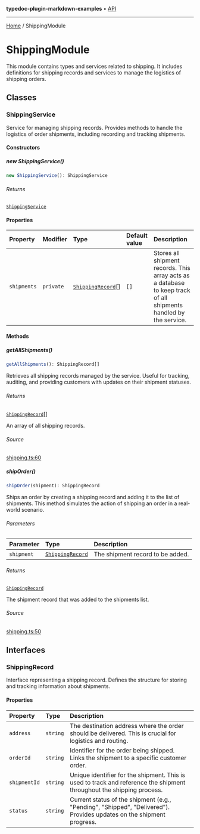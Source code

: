 **typedoc-plugin-markdown-examples** • [API](README.md)

***

[Home](README.md) / ShippingModule

# ShippingModule

This module contains types and services related to shipping.
It includes definitions for shipping records and services to manage the logistics of shipping orders.

## Classes

### ShippingService

Service for managing shipping records.
Provides methods to handle the logistics of order shipments, including recording and tracking shipments.

#### Constructors

##### new ShippingService()

```ts
new ShippingService(): ShippingService
```

###### Returns

[`ShippingService`](ShippingModule.md#shippingservice)

#### Properties

| Property | Modifier | Type | Default value | Description |
| :------ | :------ | :------ | :------ | :------ |
| `shipments` | `private` | [`ShippingRecord`](ShippingModule.md#shippingrecord)[] | `[]` | Stores all shipment records. This array acts as a database to keep track of all shipments handled by the service. |

#### Methods

##### getAllShipments()

```ts
getAllShipments(): ShippingRecord[]
```

Retrieves all shipping records managed by the service.
Useful for tracking, auditing, and providing customers with updates on their shipment statuses.

###### Returns

[`ShippingRecord`](ShippingModule.md#shippingrecord)[]

An array of all shipping records.

###### Source

[shipping.ts:60](https://github.com/tgreyuk/typedoc-plugin-markdown-examples/blob/d2a811c92870a7c2dc8ea4f9aacd73d076444ff1/examples/src/shipping.ts#L60)

##### shipOrder()

```ts
shipOrder(shipment): ShippingRecord
```

Ships an order by creating a shipping record and adding it to the list of shipments.
This method simulates the action of shipping an order in a real-world scenario.

###### Parameters

| Parameter | Type | Description |
| :------ | :------ | :------ |
| `shipment` | [`ShippingRecord`](ShippingModule.md#shippingrecord) | The shipment record to be added. |

###### Returns

[`ShippingRecord`](ShippingModule.md#shippingrecord)

The shipment record that was added to the shipments list.

###### Source

[shipping.ts:50](https://github.com/tgreyuk/typedoc-plugin-markdown-examples/blob/d2a811c92870a7c2dc8ea4f9aacd73d076444ff1/examples/src/shipping.ts#L50)

## Interfaces

### ShippingRecord

Interface representing a shipping record.
Defines the structure for storing and tracking information about shipments.

#### Properties

| Property | Type | Description |
| :------ | :------ | :------ |
| `address` | `string` | The destination address where the order should be delivered. This is crucial for logistics and routing. |
| `orderId` | `string` | Identifier for the order being shipped. Links the shipment to a specific customer order. |
| `shipmentId` | `string` | Unique identifier for the shipment. This is used to track and reference the shipment throughout the shipping process. |
| `status` | `string` | Current status of the shipment (e.g., "Pending", "Shipped", "Delivered"). Provides updates on the shipment progress. |
